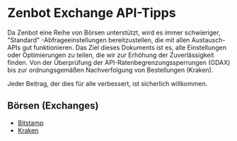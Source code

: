 # Zenbot Exchange API-Tipps
Da Zenbot eine Reihe von Börsen unterstützt, wird es immer schwieriger, "Standard" -Abfrageeinstellungen bereitzustellen, die mit allen Austausch-APIs gut funktionieren. 
Das Ziel dieses Dokuments ist es, alle Einstellungen oder Optimierungen zu teilen, die wir zur Erhöhung der Zuverlässigkeit finden. 
Von der Überprüfung der API-Ratenbegrenzungssperrungen (GDAX) bis zur ordnungsgemäßen Nachverfolgung von Bestellungen (Kraken).


Jeder Beitrag, der dies für alle verbessert, ist sicherlich willkommen.

## Börsen (Exchanges)

* [Bitstamp](bitstamp-de.md)
* [Kraken](kraken-de.md)


